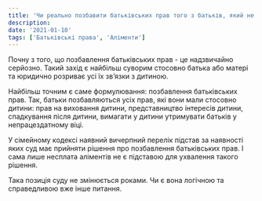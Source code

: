 ```yaml
---
title: 'Чи реально позбавити батьківських прав того з батьків, який не платить аліментів?'
description:
date: '2021-01-10'
tags: ['Батьківські права', 'Аліменти']
---
```


Почну з того, що позбавлення батьківських прав - це надзвичайно серйозно. Такий захід є найбільш суворим стосовно батька або матері та юридично розриває усі їх зв’язки з дитиною.

Найбільш точним є саме формулювання: позбавлення батьківських прав. Так, батьки позбавляються усіх прав, які вони мали стосовно дитини: прав на виховання дитини, представництво інтересів дитини, спадкування після дитини, вимагати у дитини утримувати батьків у непрацездатному віці.

У сімейному кодексі наявний вичерпний перелік підстав за наявності яких суд має прийняти рішення про позбавлення батьківських прав. І сама лише несплата аліментів не є підставою для ухвалення такого рішення.

Така позиція суду не змінюється роками. Чи є вона логічною та справедливою вже інше питання.
